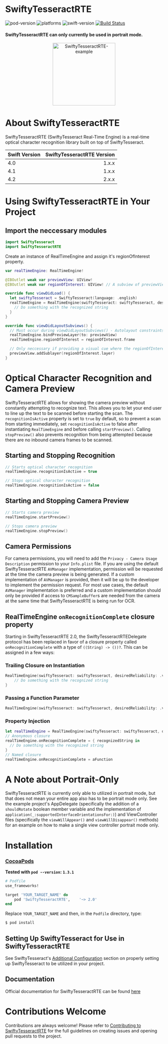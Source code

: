 # SwiftyTesseractRTE
![pod-version](https://img.shields.io/cocoapods/v/SwiftyTesseractRTE.svg) ![platforms](https://img.shields.io/badge/Platform-iOS%2010.0%20%2B-lightgrey.svg) ![swift-version](https://img.shields.io/badge/Swift-4.2-orange.svg) [![Build Status](https://travis-ci.org/SwiftyTesseract/SwiftyTesseractRTE.svg?branch=master)](https://travis-ci.org/SwiftyTesseract/SwiftyTesseractRTE)

#### SwiftyTesseractRTE can only currently be used in portrait mode.

<p align="center">
<img alt="SwiftyTesseractRTE-example" src=https://goo.gl/5rZU6V width="200px" />
</p>

# About SwiftyTesseractRTE
SwiftyTesseractRTE (SwiftyTesseract Real-Time Engine) is a real-time optical character recognition library built on top of SwiftyTesseract.

|Swift Version|SwiftyTesseractRTE Version|
|:-------------|--------------------------:|
|4.0|1.x.x|
|4.1|1.x.x|
|4.2|2.x.x|

# Using SwiftyTesseractRTE in Your Project
## Import the neccessary modules
```swift
import SwiftyTesseract
import SwiftyTesseractRTE
```

Create an instance of RealTimeEngine and assign it's regionOfInterest property. 
```swift
var realTimeEngine: RealTimeEngine!

@IBOutlet weak var previewView: UIView!
@IBOutlet weak var regionOfInterest: UIView! // A subview of previewView

override func viewDidLoad() {
  let swiftyTesseract = SwiftyTesseract(language: .english)
  realTimeEngine = RealTimeEngine(swiftyTesseract: swiftyTesseract, desiredReliability: .verifiable) { recognizedString in
    // Do something with the recognized string
  }
}

override func viewDidLayoutSubviews() {
  // Must occur during viewDidLayoutSubviews() - Autolayout constraints are not set in viewDidLoad()
  realTimeEngine.bindPreviewLayer(to: previewView)
  realTimeEngine.regionOfInterest = regionOfInterest.frame

  // Only neccessary if providing a visual cue where the regionOfInterest is to your end user
  previewView.addSublayer(regionOfInterest.layer)
}

```

# Optical Character Recognition and Camera Preview
SwiftyTesseractRTE allows for showing the camera preview without constantly attempting to recognize text. This allows you to let your end user to line up the text to be scanned before starting the scan. The `recognitionIsActive` property is set to `true` by default, so to prevent a scan from starting immediately, set `recognitionIsActive` to false after instantiating `RealTimeEngine` and before calling `startPreview()`. Calling `stopPreview()` also prevents recognition from being attempted because there are no inbound camera frames to be scanned.

## Starting and Stopping Recognition
```swift
// Starts optical character recognition
realTimeEngine.recognitionIsActive = true

// Stops optical character recognition
realTimeEngine.recognitionIsActive = false
```

## Starting and Stopping Camera Preview
```swift
// Starts camera preview
realTimeEngine.startPreview()

// Stops camera preview
realTimeEngine.stopPreview()
```

## Camera Permissions
For camera permissions, you will need to add the `Privacy - Camera Usage Description` permission to your `Info.plist` file. If you are using the default SwiftyTesseractRTE `AVManager` implementation, permission will be requested at the time the camera preview is being generated. If a custom implementation of `AVManager` is provided, then it will be up to the developer to implement the permission request. For most use cases, the default `AVManager` implementation is preferred and a custom implementation should only be provided if access to `CMSampleBuffer`s are needed from the camera at the same time that SwiftyTesseractRTE is being run for OCR.

## RealTimeEngine `onRecognitionComplete` closure property
Starting in SwiftyTesseractRTE 2.0, the SwiftyTesseractRTEDelegate protocol has been replaced in favor of a closure property called `onRecognitionComplete` with a type of `((String) -> ())?`. This can be assigned in a few ways:
### Trailing Closure on Instantiation
```swift
RealTimeEngine(swiftyTesseract: swiftyTesseract, desiredReliability: .verifiable) { recognizedString in
    // Do something with the recognized string
}
```
### Passing a Function Parameter
```swift
RealTimeEngine(swiftyTesseract: swiftyTesseract, desiredReliability: .verifiable, onRecognitionComplete: aFunction)
```
### Property Injection
```swift
let realTimeEngine = RealTimeEngine(swiftyTesseract: swiftyTesseract, desiredReliability: .verifiable)
// Anonymous closure
realTimeEngine.onRecognitionComplete = { recognizedString in 
  // Do something with the recognized string
}
// Named closure
realTimeEngine.onRecognitionComplete = aFunction
```

# A Note about Portrait-Only
SwiftyTesseractRTE is currently only able to utilized in portrait mode, but that does not mean your entire app also has to be portrait mode only. See the example project's AppDelegate (specifically the addition of a `shouldRotate` boolean member variable and the implementation of `application(_:supportedInterfaceOrientationsFor:)`) and ViewController files (specifically the `viewWillAppear()` and `viewWillDisappear()` methods) for an example on how to make a single view controller portrait mode only. 

# Installation
### [CocoaPods](https://guides.cocoapods.org/using/using-cocoapods.html)

**Tested with `pod --version`: `1.3.1`**

```ruby
# Podfile
use_frameworks!

target 'YOUR_TARGET_NAME' do
    pod 'SwiftyTesseractRTE',    '~> 2.0'
end
```

Replace `YOUR_TARGET_NAME` and then, in the `Podfile` directory, type:

```bash
$ pod install
```

## Setting Up SwiftyTesseract for Use in SwiftyTesseractRTE
See SwiftyTesseract's [Additional Configuration](https://github.com/SwiftyTesseract/SwiftyTesseract/blob/master/README.md#additional-configuration) section on properly setting up SwiftyTesseract to be utilized in your project.

## Documentation
Official documentation for SwiftyTesseractRTE can be found [here](https://swiftytesseract.github.io/SwiftyTesseractRTE/)

# Contributions Welcome
Contributions are always welcome! Please refer to [Contributing to SwiftyTesseractRTE](https://github.com/SwiftyTesseract/SwiftyTesseractRTE/blob/master/Contributions.md) for the full guidelines on creating issues and opening pull requests to the project.
